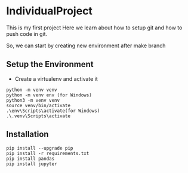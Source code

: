 # IndividualProject

This is my first project
Here we learn about how to setup git and how to push code in git. 

So, we can start by creating new environment after make branch

## Setup the Environment

* Create a virtualenv and activate it
```
python -m venv venv
python -m venv env (for Windows)
python3 -m venv venv
source venv/bin/activate
.\env\Scripts\activate(for Windows)
.\.venv\Scripts\activate
```

## Installation 
```
pip install --upgrade pip
pip install -r requirements.txt
pip install pandas
pip install jupyter
```

